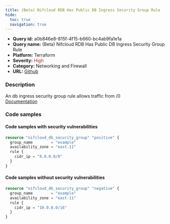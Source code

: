 ```yaml
---
title: (Beta) Nifcloud RDB Has Public DB Ingress Security Group Rule
hide:
  toc: true
  navigation: true
---
```


<style>
  .highlight .hll {
    background-color: #ff171742;
  }
  .md-content {
    max-width: 1100px;
    margin: 0 auto;
  }
</style>

-   **Query id:** a0b846e8-815f-4f15-b660-bc4ab9fa1e1a
-   **Query name:** (Beta) Nifcloud RDB Has Public DB Ingress Security Group Rule
-   **Platform:** Terraform
-   **Severity:** <span style="color:#bb2124">High</span>
-   **Category:** Networking and Firewall
-   **URL:** [Github](https://github.com/Checkmarx/kics/tree/master/assets/queries/terraform/nifcloud/db_security_group_has_public_ingress_sgr)

### Description
An db ingress security group rule allows traffic from /0<br>
[Documentation](https://registry.terraform.io/providers/nifcloud/nifcloud/latest/docs/resources/db_security_group#cidr_ip)

### Code samples
#### Code samples with security vulnerabilities
```tf title="Positive test num. 1 - tf file" hl_lines="1"
resource "nifcloud_db_security_group" "positive" {
  group_name        = "example"
  availability_zone = "east-11"
  rule {
    cidr_ip = "0.0.0.0/0"
  }
}

```


#### Code samples without security vulnerabilities
```tf title="Negative test num. 1 - tf file"
resource "nifcloud_db_security_group" "negative" {
  group_name        = "example"
  availability_zone = "east-11"
  rule {
    cidr_ip = "10.0.0.0/16"
  }
}

```
